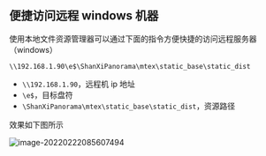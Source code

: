 ## 便捷访问远程 windows 机器

使用本地文件资源管理器可以通过下面的指令方便快捷的访问远程服务器（windows）

```
\\192.168.1.90\e$\ShanXiPanorama\mtex\static_base\static_dist
```

- `\\192.168.1.90`，远程机 ip 地址
- `\e$`，目标盘符
- `\ShanXiPanorama\mtex\static_base\static_dist`，资源路径

效果如下图所示

![image-20220222085607494](https://gitee.com/sjy666666/image-host/raw/master/img/image-20220222085607494.png)
